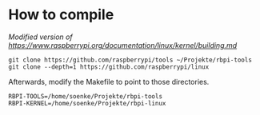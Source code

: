 # How to compile
*Modified version of https://www.raspberrypi.org/documentation/linux/kernel/building.md*

    git clone https://github.com/raspberrypi/tools ~/Projekte/rbpi-tools
    git clone --depth=1 https://github.com/raspberrypi/linux

Afterwards, modify the Makefile to point to those directories.

    RBPI-TOOLS=/home/soenke/Projekte/rbpi-tools
    RBPI-KERNEL=/home/soenke/Projekte/rbpi-linux

